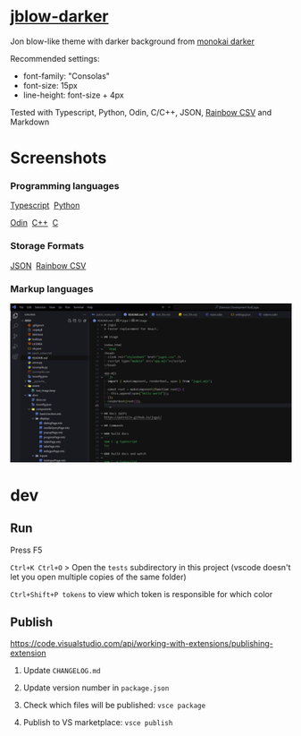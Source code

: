 # [jblow-darker](https://github.com/Patrolin/jblow-darker)
Jon blow-like theme with darker background from [monokai darker](https://github.com/eser/vscode-one-dark-pro-monokai-darker)

Recommended settings:
- font-family: "Consolas"
- font-size: 15px
- line-height: font-size + 4px

Tested with Typescript, Python, Odin, C/C++, JSON, [Rainbow CSV](https://marketplace.visualstudio.com/items?itemName=mechatroner.rainbow-csv) and Markdown

# Screenshots

### Programming languages
<p>
  <a href="https://github.com/Patrolin/jblow-darker/blob/master/assets/screenshots/programming/typescript_cropped.png">Typescript</a>&nbsp;
  <a href="https://github.com/Patrolin/jblow-darker/blob/master/assets/screenshots/programming/python_cropped.png">Python</a>
</p>
<p>
  <a href="https://github.com/Patrolin/jblow-darker/blob/master/assets/screenshots/programming/odin_cropped.png">Odin</a>&nbsp;
  <a href="https://github.com/Patrolin/jblow-darker/blob/master/assets/screenshots/programming/cpp_cropped.png">C++</a>&nbsp;
  <a href="https://github.com/Patrolin/jblow-darker/blob/master/assets/screenshots/programming/c_cropped.png">C</a>
</p>

### Storage Formats
<p>
  <a href="https://github.com/Patrolin/jblow-darker/blob/master/assets/screenshots/storage/json_cropped.png">JSON</a>&nbsp;
  <a href="https://github.com/Patrolin/jblow-darker/blob/master/assets/screenshots/storage/csv_cropped.png">Rainbow CSV</a>
</p>

### Markup languages
![Markdown](https://github.com/Patrolin/jblow-darker/blob/master/assets/screenshots/markup/markdown_cropped.png?raw=true "Markdown")

# dev

## Run
Press F5

`Ctrl+K Ctrl+O` > Open the `tests` subdirectory in this project (vscode doesn't let you open multiple copies of the same folder)

`Ctrl+Shift+P tokens` to view which token is responsible for which color


## Publish
https://code.visualstudio.com/api/working-with-extensions/publishing-extension

1) Update `CHANGELOG.md`

2) Update version number in `package.json`

2) Check which files will be published: `vsce package`

3) Publish to VS marketplace: `vsce publish`
